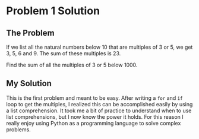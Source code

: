 # Problem 1 Solution

## The Problem
If we list all the natural numbers below 10 that are multiples of 3 or 5, we get 3, 5, 6 and 9. The sum of these multiples is 23.

Find the sum of all the multiples of 3 or 5 below 1000.
## My Solution
This is the first problem and meant to be easy. After writing a `for` and `if` loop to get the multiples, I realized this can be accomplished easily by using a list comprehension. It took me a bit of practice to understand when to use list comprehensions, but I now know the power it holds. For this reason I really enjoy using Python as a programming language to solve complex problems. 

